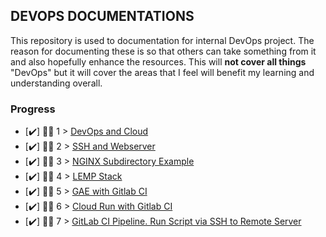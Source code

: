 ## DEVOPS DOCUMENTATIONS

This repository is used to documentation for internal DevOps project. The reason for documenting these is so that others can take something from it and also hopefully enhance the resources. This will **not cover all things** "DevOps" but it will cover the areas that I feel will benefit my learning and understanding overall.

### Progress
- [✔️] 👨‍💻 1 > [DevOps and Cloud](docs/devops-and-cloud.md)
- [✔️] 👨‍💻 2 > [SSH and Webserver](docs/ssh-and-webserver.md)
- [✔️] 👨‍💻 3 > [NGINX Subdirectory Example](docs/nginx-subdirectory.md)
- [✔️] 👨‍💻 4 > [LEMP Stack](docs/lemp-stack.md)
- [✔️] 👨‍💻 5 > [GAE with Gitlab CI](docs/gae-cicd.md)
- [✔️] 👨‍💻 6 > [Cloud Run with Gitlab CI](docs/cloud-run-cicd.md)
- [✔️] 👨‍💻 7 > [GitLab CI Pipeline. Run Script via SSH to Remote Server](docs/ssh-from-cicd.md)